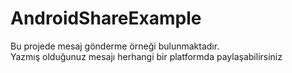 # AndroidShareExample
Bu projede mesaj gönderme örneği bulunmaktadır. <br/>
Yazmış olduğunuz mesajı herhangi bir platformda paylaşabilirsiniz
